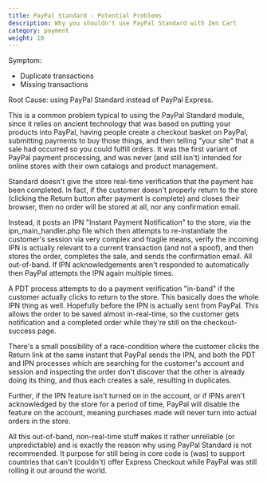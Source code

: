 ```yaml
---
title: PayPal Standard - Potential Problems 
description: Why you shouldn't use PayPal Standard with Zen Cart 
category: payment
weight: 10
---
```


Symptom: 
- Duplicate transactions 
- Missing transactions 

Root Cause: using PayPal Standard instead of PayPal Express. 

This is a common problem typical to using the PayPal Standard module, since it relies on ancient technology that was based on putting your products into PayPal, having people create a checkout basket on PayPal, submitting payments to buy those things, and then telling "your site" that a sale had occurred so you could fulfill orders. It was the first variant of PayPal payment processing, and was never (and still isn't) intended for online stores with their own catalogs and product management.

Standard doesn't give the store real-time verification that the payment has been completed. In fact, if the customer doesn't properly return to the store (clicking the Return button after payment is complete) and closes their browser, then no order will be stored at all, nor any confirmation email.

Instead, it posts an IPN "Instant Payment Notification" to the store, via the ipn_main_handler.php file which then attempts to re-instantiate the customer's session via very complex and fragile means, verify the incoming IPN is actually relevant to a current transaction (and not a spoof), and then stores the order, completes the sale, and sends the confirmation email. All out-of-band.
If IPN acknowledgements aren't responded to automatically then PayPal attempts the IPN again multiple times.

A PDT process attempts to do a payment verification "in-band" if the customer actually clicks to return to the store. This basically does the whole IPN thing as well. Hopefully before the IPN is actually sent from PayPal. This allows the order to be saved almost in-real-time, so the customer gets notification and a completed order while they're still on the checkout-success page.

There's a small possibility of a race-condition where the customer clicks the Return link at the same instant that PayPal sends the IPN, and both the PDT and IPN processes which are searching for the customer's account and session and inspecting the order don't discover that the other is already doing its thing, and thus each creates a sale, resulting in duplicates.

Further, if the IPN feature isn't turned on in the account, or if IPNs aren't acknowledged by the store for a period of time, PayPal will disable the feature on the account, meaning purchases made will never turn into actual orders in the store.

All this out-of-band, non-real-time stuff makes it rather unreliable (or unpredictable) and is exactly the reason why using PayPal Standard is not recommended. It purpose for still being in core code is (was) to support countries that can't (couldn't) offer Express Checkout while PayPal was still rolling it out around the world.



